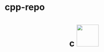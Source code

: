 # cpp-repo

<div id="badges" align="center">
<h1>
  c
  <img src="https://media.giphy.com/media/QACOVFrnxWgkkm9vAb/giphy.gif" width="70px"/>
</h1>
</div>